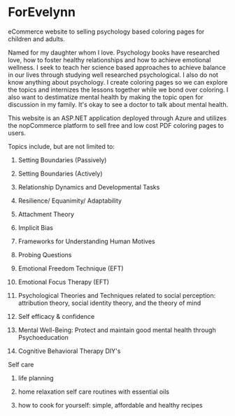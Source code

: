 # ForEvelynn

eCommerce website to selling psychology based coloring pages for children and adults. 

Named for my daughter whom I love. Psychology books have researched love, how to foster healthy relationships and how to achieve emotional wellness. I seek to teach her science based approaches to achieve balance in our lives through studying well researched psychological. I also do not know anything about psychology. I create coloring pages so we can explore the topics and internizes the lessons together while we bond over coloring. I also want to destimatize mental health by making the topic open for discussion in my family. It's okay to see a doctor to talk about mental health. 

This website is an ASP.NET application deployed through Azure and utilizes the nopCommerce platform to sell free and low cost PDF coloring pages to users. 

Topics include, but are not limited to: 

1. Setting Boundaries (Passively)
    
2. Setting Boundaries (Actively)
    
3. Relationship Dynamics and Developmental Tasks 
    
4. Resilience/ Equanimity/ Adaptability
    
5. Attachment Theory

6. Implicit Bias 

7. Frameworks for Understanding Human Motives 

8. Probing Questions 
    
9. Emotional Freedom Technique (EFT)

10. Emotional Focus Therapy (EFT)

11.  Psychological Theories and Techniques related to social perception: attribution theory, social identity theory, and the theory of mind
    
12. Self efficacy & confidence 
    
13. Mental Well-Being: Protect and maintain good mental health through Psychoeducation

15. Cognitive Behavioral Therapy DIY's 

Self care 

1. life planning

2.  home relaxation self care routines with essential oils 

4. how to cook for yourself: simple, affordable and healthy recipes 